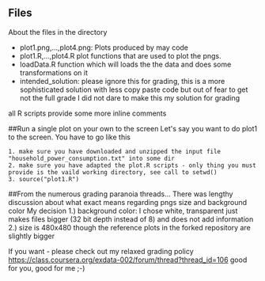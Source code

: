 ## Files
About the files in the directory
* plot1.png,...,plot4.png: Plots produced by may code
* plot1.R,...,plot4.R plot functions that are used to plot the pngs. 
* loadData.R function which will loads the the data and does some transformations on it
* intended_solution: please ignore this for grading, this is a more sophisticated solution with less copy paste code
	but out of fear to get not the full grade I did not dare to make this my solution for grading

all R scripts provide some more inline comments

##Run a single plot on your own to the screen
Let's say you want to do plot1 to the screen. You have to go like this

	1. make sure you have downloaded and unzipped the input file "household_power_consumption.txt" into some dir
	2. make sure you have adapted the plot.R scripts - only thing you must provide is the vaild working directory, see call to setwd()
    3. source("plot1.R")
    
##From the numerous grading paranoia threads...
There was lengthy discussion about what exact means regarding pngs size and background color
My decision
1.) background color: I chose white, transparent just makes files bigger (32 bit depth instead of 8) and does not add information
2.) size is 480x480 though the reference plots in the forked repository are slightly bigger

If you want - please check out my relaxed grading policy
https://class.coursera.org/exdata-002/forum/thread?thread_id=106
good for you, good for me ;-)

